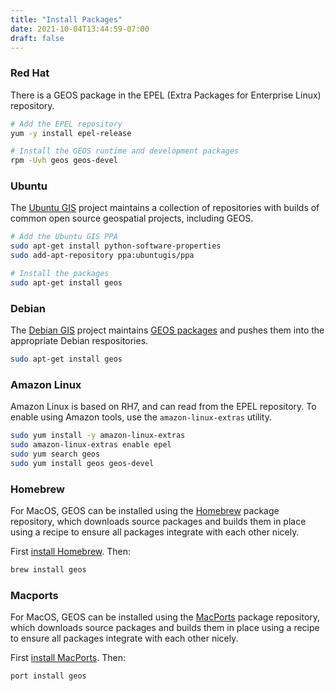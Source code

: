 ```yaml
---
title: "Install Packages"
date: 2021-10-04T13:44:59-07:00
draft: false
---
```


### Red Hat

There is a GEOS package in the EPEL (Extra Packages for Enterprise Linux) repository.

```bash
# Add the EPEL repository
yum -y install epel-release

# Install the GEOS runtime and development packages
rpm -Uvh geos geos-devel

```

### Ubuntu

The [Ubuntu GIS](https://wiki.ubuntu.com/UbuntuGIS) project maintains a collection of repositories with builds of common open source geospatial projects, including GEOS.

```bash
# Add the Ubuntu GIS PPA
sudo apt-get install python-software-properties
sudo add-apt-repository ppa:ubuntugis/ppa

# Install the packages
sudo apt-get install geos
```

### Debian

The [Debian GIS](https://wiki.debian.org/DebianGis) project maintains [GEOS packages](https://tracker.debian.org/pkg/geos) and pushes them into the appropriate Debian respositories.

```bash
sudo apt-get install geos
```

### Amazon Linux

Amazon Linux is based on RH7, and can read from the EPEL repository. To enable using Amazon tools, use the `amazon-linux-extras` utility.

```bash
sudo yum install -y amazon-linux-extras
sudo amazon-linux-extras enable epel
sudo yum search geos
sudo yum install geos geos-devel
```

### Homebrew

For MacOS, GEOS can be installed using the [Homebrew](https://brew.sh/) package repository, which downloads source packages and builds them in place using a recipe to ensure all packages integrate with each other nicely.

First [install Homebrew](https://brew.sh/). Then:

```bash
brew install geos
```

### Macports

For MacOS, GEOS can be installed using the [MacPorts](https://www.macports.org/) package repository, which downloads source packages and builds them in place using a recipe to ensure all packages integrate with each other nicely.

First [install MacPorts](https://www.macports.org/install.php). Then:

```bash
port install geos
```

